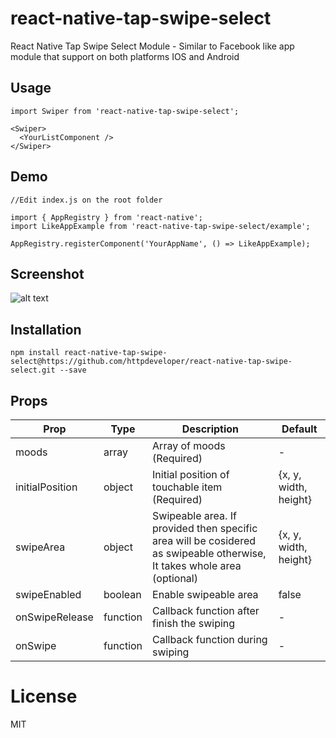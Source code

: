 # react-native-tap-swipe-select
React Native Tap Swipe Select Module - Similar to Facebook like app module that support on both platforms IOS and Android

## Usage
```
import Swiper from 'react-native-tap-swipe-select';

<Swiper>
  <YourListComponent />
</Swiper>

```
## Demo 
```
//Edit index.js on the root folder 

import { AppRegistry } from 'react-native';
import LikeAppExample from 'react-native-tap-swipe-select/example';

AppRegistry.registerComponent('YourAppName', () => LikeAppExample);

```
## Screenshot
![alt text](https://media.giphy.com/media/l4pT9X4z65bEn5l4I/giphy.gif)

## Installation
`npm install react-native-tap-swipe-select@https://github.com/httpdeveloper/react-native-tap-swipe-select.git --save
`

## Props 
| Prop | Type | Description | Default |
| --- | --- | --- | --- |
| moods | array | Array of moods (Required) | - |
| initialPosition | object | Initial position of touchable item (Required) | {x, y, width, height} |
| swipeArea | object | Swipeable area. If provided then specific area will be cosidered as swipeable otherwise, It takes whole area (optional) | {x, y, width, height} |
| swipeEnabled | boolean | Enable swipeable area | false |
| onSwipeRelease | function | Callback function after finish the swiping | - |
| onSwipe | function | Callback function during swiping | - |

# License
MIT
